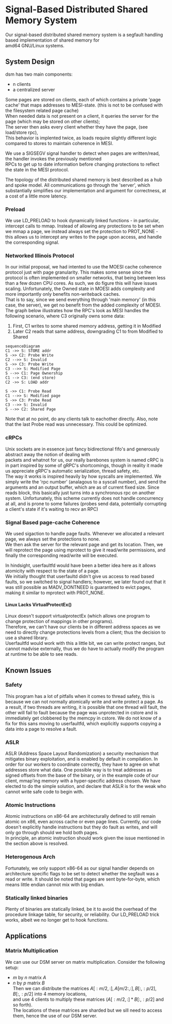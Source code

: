 
# Signal-Based Distributed Shared Memory System  
  
Our signal-based distributed shared memory system is a segfault handling based implementation of shared memory for  
amd64 GNU/Linux systems.  
  
## System Design  
dsm has two main components:  
 - n clients
 - a centralized server

  
Some pages are stored on clients, each of which contains a private 'page cache' that maps addresses to MESI-state. (this is not to be confused with the filesystem related page cache)  
When needed data is not present on a client, it queries the server for the page (which may be stored on other clients);  
The server then asks every client whether they have the page, (see load/store rpc),  
This behavior is implented twice, as loads require slightly different logic compared to stores to maintain coherence in MESI.  
  
We use a SIGSEGV signal handler to detect when pages are written/read, the handler invokes the previously mentioned  
RPCs to get up to date information before changing protections to reflect the state in the MESI protocol.  
  
The topology of the distributed shared memory is best described as a hub and spoke model. All communications go through the 'server', which substantially simplifies our implementation and argument for correctness, at a cost of a little more latency.  
  
### Preload  
We use LD_PRELOAD to hook dynamically linked functions - in particular, intercept calls to mmap. Instead of allowing any protections to be set when we mmap a page, we instead always set the protection to PROT_NONE - this allows us to intercept any writes to the page upon access, and handle the corresponding signal.  
  
### Networked Illinois Protocol  
In our initial proposal, we had intented to use the MOESI cache coherence protocol just with page granularity. 
This makes some sense since the protocol is often implemented on smaller networks, that being between less than a few dozen CPU cores. As such, we do figure this will have issues scaling.
Unfortunately, the Owned state in MOESI adds complexity and more importantly only benefits non-writeback caches.  
That is to say, since we send everything through 'main memory' (in this case, the server), we get no benefit from the added complexity of MOESI.  
The graph below illustrates how the RPC's look as MESI handles the following scenario, where C3 originally owns some data:

 1. First, C1 writes to some shared memory address, getting it in Modified 
 2. Later C2 reads that same address, downgrading C1 to from Modified to Shared

```mermaid
sequenceDiagram
C1 ->> S: STORE addr
S ->> C2: Probe Write
C2 -->> S: Invalid
S ->> C3: Probe Write
C3 -->> S: Modified Page
S -->> C1: Page Ownership
C1 --> C3: (end store)
C2 ->> S: LOAD addr

S ->> C1: Probe Read
C1 -->> S: Modified page
S ->> C3: Probe Read
C3 -->> S: Invalid
S -->> C2: Shared Page
```
  Note that at no point, do any clients talk to eachother directly. Also, note that the last Probe read was unnecessary. This could be optimized.
### cRPCs  
Unix sockets are in essence just fancy bidirectional fifo's and generously abstract away the notion of dealing with  
packets and whatnot for us, our really barebones system is named cRPC is in part inspired by some of gRPC's shortcomings, though in reality it made us appreciate gRPC's automatic serialization, thread safety, etc.  
The way it works is inspired heavily by how syscalls are implemented. We simply write the 'rpc number' (analagous to a syscall number), and send the arguments and an output buffer, which are as of current fixed size. Since reads block, this basically just turns into a synchronous rpc on another system. Unfortunately, this scheme currently does not handle concurrency at all, and is prone to some failures (probes send data, potentially corrupting a client's state if it's waiting to recv an RPC)  
  
  
### Signal Based page-cache Coherence  
We used sigaction to handle page faults. Whenever we allocated a relevant page, we always set the protections to none.  
We then ask the server for the relevant page and get its location. Then, we will reprotect the page using mprotect to give it read/write permissions, and finally the corresponding read/write will be executed.  
  
In hindsight, userfaultfd would have been a better idea here as it allows atomicity with respect to the state of a page.  
We initially thought that userfaultd didn't give us access to read based faults, so we switched to signal handlers; however, we later found out that it was still possible as MADV_DONTNEED is guaranteed to evict pages, making it similar to mprotect with PROT_NONE.  
  
#### Linux Lacks VirtualProtectEx()  
Linux doesn't support virtualprotectEx (which allows one program to change protection of mappings in other programs).  
Therefore, we can't have our clients be in different address spaces as we need to directly change protections levels from a client; thus the decision to use a shared library.  
Userfaultfd would work with this a little bit, we can write protect ranges, but cannot madvise externally, thus we do have to actually modify the program at runtime to be able to see reads.  
  
## Known Issues  
  
### Safety  
This program has a lot of pitfalls when it comes to thread safety, this is because we can not normally atomically write and write protect a page. As a result, if two threads are writing, it is possible that one thread will fault, the other will fail to fault because the page was unprotected in cstore and is immediately get clobbered by the memcpy in cstore. We do not know of a fix for this sans moving to userfaultfd, which explicitly supports copying a data into a page to resolve a fault.  

### ASLR
ASLR (Address Space Layout Randomization) a security mechanism that mitigates binary exploitation, and is enabled by default in compilation. In order for our workers to coordinate correctly, they have to agree on what addresses store what data. One possible way is to treat addresses as signed offsets from the base of the binary, or in the example code of our client, mmap'ing memory with a hyper-specific address chosen. We have elected to do the simple solution, and declare that ASLR is for the weak who cannot write safe code to begin with.
  
### Atomic Instructions  
Atomic instructions on x86-64 are architecturally defined to still remain atomic on x86, even across cache or even page lines. Currently, our code doesn't explicitly handle instructions but they do fault as writes, and will only go through should we hold both pages.  
In principle, an atomic instruction should work given the issue mentioned in the section above is resolved.  
  
### Heterogenous Arch  
Fortunately, we only support x86-64 as our signal handler depends on architecture specific flags to be set to detect whether the segfault was a read or write. It should be noted that pages are sent byte-for-byte, which means little endian cannot mix with big endian.  
  
### Statically linked binaries
Plenty of binaries are statically linked, be it to avoid the overhead of the procedure linkage table, for security, or reliability. Our LD_PRELOAD trick works, albeit we no longer get to hook functions. 

## Applications  
### Matrix Multiplication  
  
We can use our DSM server on matrix multiplication. Consider the following setup:  
- $m$ by $n$ matrix $A$  
- $n$ by $p$ matrix $B$  
Then we can distribute the matrices $A[:m/2, :], A[m/2:, :], B[:, :p/2], B[:, :p/2]$ into $4$ memory locations,  
and use $4$ clients to multiply these matrices ($A[:m/2, :] * B[:, :p/2]$ and so forth).  
The locations of these matrices are sharded but we sill need to access them, hence the use of our DSM server.  


